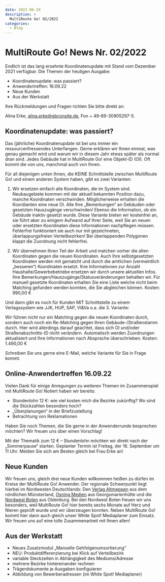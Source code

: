 ```yaml
---
date: 2022-06-29
description: >
  MultiRoute Go! 02/2022
categories:
  - Blog
---
```


# MultiRoute Go! News Nr. 02/2022

Endlich ist das lang ersehnte Koordinatenupdate mit Stand vom Dezember 2021 verfügbar. Die Themen der heutigen Ausgabe:

- Koordinatenupdate: was passiert?
- Anwendertreffen: 16.09.22
- Neue Kunden
- Aus der Werkstatt
<!-- more -->
Ihre Rückmeldungen und Fragen richten Sie bitte direkt an:

Alina Erke, alina.erke@gbconsite.de, Fon + 49-89-30905297-5.

## Koordinatenupdate: was passiert?

Das (jährliche) Koordinatenupdate ist bei uns immer ein ressourcenfressendes Unterfangen. Gerne erklären wir Ihnen einmal, was genau gemacht wird und warum wir in diesem Jahr etwas später als normal dran sind.
Jedes Gebäude hat in MultiRoute Go! eine Objekt-ID (OI). Oft kommt die von uns, manchmal auch von Ihnen.

Für all diejenigen unten Ihnen, die KEINE Schnittstelle zwischen MultiRoute Go! und einem anderen System haben, gibt es zwei Varianten:

1. Wir ersetzen einfach alle Koordinaten, die im System sind. Neubaugebiete kommen mit der aktuell bekannten Position dazu, manche Koordinaten verschwinden. Möglicherweise erhalten die Koordianten eine neue OI.
Alle Ihre „Bemerkungen“ an Gebäuden oder gesetzten Hauszugänge verschwinden! Ebenso die Information, ob ein Gebäude inaktiv gesetzt wurde. Diese Variante bieten wir kostenfrei an, sie führt aber zu einigem Aufwand auf Ihrer Seite, weil Sie an neuen oder ersetzten Koordinaten diese Informationen nachpflegen müssen. Fehlerfrei funktioniert sie auch nur mit gezeichneten, überlappungsfreien Verteilbezirken! Bei überlappenden Polygonen klappt die Zuordnung nicht fehlerfrei.

2. Wir übernehmen Ihren Teil der Arbeit und matchen vorher die alten Koordinaten gegen die neuen Koordinaten.
Auch Ihre selbstgesetzten Koordinaten werden mit gematcht und durch die amtlichen (vermeintlich „besseren“) Koordinaten ersetzt. Ihre Informationen zur Anzahl Haushalte/Gewerbebetriebe ersetzen wir durch unsere aktuellen Infos. Ihre Bemerkungen/Hauszugänge/Statusveränderungen behalten wir.
Für manuell gesetzte Koordinaten erhalten Sie eine Liste welche nicht beim Matching gefunden werden konnten, die Sie abgleichen können.
Kosten: 990,00 €

Und dann gibt es noch für Kunden MIT Schnittstelle zu einem Verlagssystem wie JJK, HUP, SAP, Vi&Va o.a. die 3. Variante:

Wir führen nicht nur ein Matching gegen die neuen Koordinaten durch, sondern auch noch ein Re-Matching gegen Ihren Gebäude-/Straßenstamm durch. Hier wird allerdings darauf geachtet, dass sich OI und/oder Straßenabschnitts-ID nicht verändern. Automatisch werden Zuordnungen aktualisiert und Ihre Informationen nach Absprache überschrieben.
Kosten: 1.490,00 €

Schreiben Sie uns gerne eine E-Mail, welche Variante für Sie in Frage kommt.

## Online-Anwendertreffen 16.09.22

Vielen Dank für einige Anregungen zu weiteren Themen im Zusammenspiel mit MultiRoute Go! Notiert haben wir bereits:

- Stundenlohn 12 €: wie viel kosten mich die Bezirke zukünftig? Wo sind die Stückzahlen besonders hoch?
- „Überplanungen“ in der Briefzustellung
- Betrachtung von Reklamationen

Haben Sie noch Themen, die Sie gerne in der Anwenderrunde besprechen möchten? Wir freuen uns über einen Vorschlag!

Mit der Thematik zum 12 € – Stundenlohn möchten wir direkt nach der „Sommerpause“ starten. Geplanter Termin ist Freitag, der 16. September um 11 Uhr. Melden Sie sich am Besten gleich bei Frau Erke an!


## Neue Kunden
Wir freuen uns, gleich drei neue Kunden willkommen heißen zu dürfen im Kreise der MultiRoute Go! Anwender. Der regionale Schwerpunkt liegt hierbei im Nordwesten Deutschlands:
Den [Verlag Altmeppen](https://www.verlag-altmeppen.de/) aus dem nördlichen Münsterland, [Osning Medien](https://wir-bringen-nachrichten.de/) aus Georgsmarienhütte und die [Nordwest Boten](https://nordwestboten.de/) aus Oldenburg. Bei den Nordwest Boten freuen wir uns besonders, weil MultiRoute Go! hier bereits sechs Monate auf Herz und Nieren geprüft wurde und wir überzeugen konnten. Neben MultiRoute Go! kommt hier dann auch gleich unser White Spot! Mediaplaner zum Einsatz.
Wir freuen uns auf eine tolle Zusammenarbeit mit Ihnen allen!

## Aus der Werkstatt

- Neues Zusatzmodul „Manuelle Gehfolgenumsortierung“
- NEU: Produktdifferenzierung bei Klick auf Verteilbezirk
- variable Steckzeiten in Abhängigkeit des Mediums/Adresse
- mehrere Bezirke hintereinander rechnen
- Trägerdokumente je Ausgaben konfiguieren
- Abbildung von Bewerberadressen (im White Spot! Mediaplaner)
